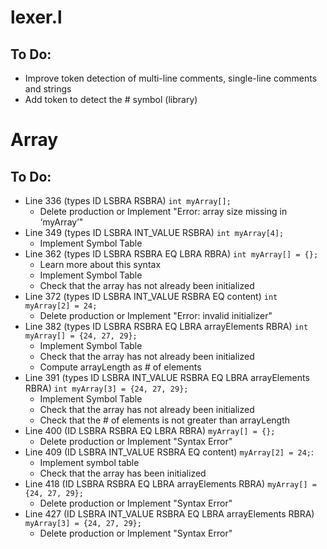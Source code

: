 # lexer.l

## To Do:

- Improve token detection of multi-line comments, single-line comments and strings
- Add token to detect the # symbol (library)

# Array

## To Do:

- Line 336 (types ID LSBRA RSBRA) `int myArray[];`
    - Delete production or Implement "Error: array size missing in ‘myArray’"
- Line 349 (types ID LSBRA INT_VALUE RSBRA) `int myArray[4];`
    - Implement Symbol Table
- Line 362 (types ID LSBRA RSBRA EQ LBRA RBRA) `int myArray[] = {};`
    - Learn more about this syntax
    - Implement Symbol Table
    - Check that the array has not already been initialized
- Line 372 (types ID LSBRA INT_VALUE RSBRA EQ content) `int myArray[2] = 24;`
    - Delete production or Implement "Error: invalid initializer"
- Line 382 (types ID LSBRA RSBRA EQ LBRA arrayElements RBRA) `int myArray[] = {24, 27, 29};`
    - Implement Symbol Table
    - Check that the array has not already been initialized
    - Compute arrayLength as # of elements
- Line 391 (types ID LSBRA INT_VALUE RSBRA EQ LBRA arrayElements RBRA) `int myArray[3] = {24, 27, 29};`
    - Implement Symbol Table
    - Check that the array has not already been initialized
    - Check that the # of elements is not greater than arrayLength
- Line 400 (ID LSBRA RSBRA EQ LBRA RBRA) `myArray[] = {};`
    - Delete production or Implement "Syntax Error" 
- Line 409 (ID LSBRA INT_VALUE RSBRA EQ content) `myArray[2] = 24;`:
    - Implement symbol table
    - Check that the array has been initialized
- Line 418 (ID LSBRA RSBRA EQ LBRA arrayElements RBRA) `myArray[] = {24, 27, 29};` 
    - Delete production or Implement "Syntax Error"
- Line 427 (ID LSBRA INT_VALUE RSBRA EQ LBRA arrayElements RBRA) `myArray[3] = {24, 27, 29};` 
    - Delete production or Implement "Syntax Error"